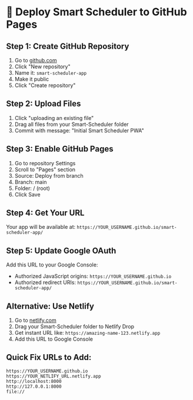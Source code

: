 # 🚀 Deploy Smart Scheduler to GitHub Pages

## Step 1: Create GitHub Repository
1. Go to [github.com](https://github.com)
2. Click "New repository"
3. Name it: `smart-scheduler-app`
4. Make it public
5. Click "Create repository"

## Step 2: Upload Files
1. Click "uploading an existing file"
2. Drag all files from your Smart-Scheduler folder
3. Commit with message: "Initial Smart Scheduler PWA"

## Step 3: Enable GitHub Pages
1. Go to repository Settings
2. Scroll to "Pages" section
3. Source: Deploy from branch
4. Branch: main
5. Folder: / (root)
6. Click Save

## Step 4: Get Your URL
Your app will be available at:
`https://YOUR_USERNAME.github.io/smart-scheduler-app/`

## Step 5: Update Google OAuth
Add this URL to your Google Console:
- Authorized JavaScript origins: `https://YOUR_USERNAME.github.io`
- Authorized redirect URIs: `https://YOUR_USERNAME.github.io/smart-scheduler-app/`

## Alternative: Use Netlify
1. Go to [netlify.com](https://netlify.com)
2. Drag your Smart-Scheduler folder to Netlify Drop
3. Get instant URL like: `https://amazing-name-123.netlify.app`
4. Add this URL to Google Console

## Quick Fix URLs to Add:
```
https://YOUR_USERNAME.github.io
https://YOUR_NETLIFY_URL.netlify.app
http://localhost:8000
http://127.0.0.1:8000
file://
```
